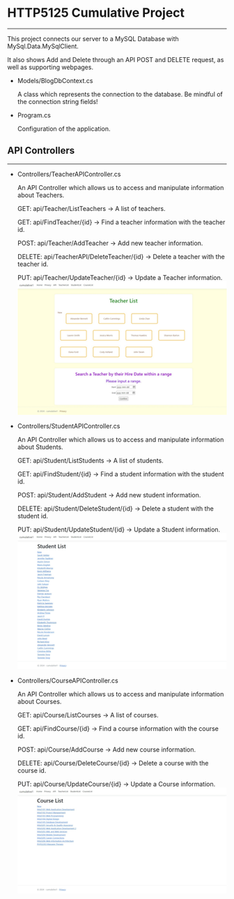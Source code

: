 # HTTP5125 Cumulative Project

---

This project connects our server to a MySQL Database with MySql.Data.MySqlClient.

It also shows Add and Delete through an API POST and DELETE request, as well as supporting webpages.

- Models/BlogDbContext.cs

  A class which represents the connection to the database. Be mindful of the connection string fields!

- Program.cs

  Configuration of the application.

## API Controllers

---

- Controllers/TeacherAPIController.cs

  An API Controller which allows us to access and manipulate information about Teachers.

  GET: api/Teacher/ListTeachers -> A list of teachers.

  GET: api/FindTeacher/{id} -> Find a teacher information with the teacher id.

  POST: api/Teacher/AddTeacher -> Add new teacher information.

  DELETE: api/TeacherAPI/DeleteTeacher/{id} -> Delete a teacher with the teacher id.

  PUT: api/Teacher/UpdateTeacher/{id} -> Update a Teacher information.
  ![Teacher List Page](image/teacher.jpeg)

- Controllers/StudentAPIController.cs

  An API Controller which allows us to access and manipulate information about Students.

  GET: api/Student/ListStudents -> A list of students.

  GET: api/FindStudent/{id} -> Find a student information with the student id.

  POST: api/Student/AddStudent -> Add new student information.

  DELETE: api/Student/DeleteStudent/{id} -> Delete a student with the student id.

  PUT: api/Student/UpdateStudent/{id} -> Update a Student information.
  ![Student List Page](image/student.jpeg)

- Controllers/CourseAPIController.cs

  An API Controller which allows us to access and manipulate information about Courses.

  GET: api/Course/ListCourses -> A list of courses.

  GET: api/FindCourse/{id} -> Find a course information with the course id.

  POST: api/Course/AddCourse -> Add new course information.

  DELETE: api/Course/DeleteCourse/{id} -> Delete a course with the course id.

  PUT: api/Course/UpdateCourse/{id} -> Update a Course information.
  ![Course List Page](image/course.jpeg)
